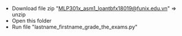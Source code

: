 - Download file zip "MLP301x_asm1_loantbfx18019@funix.edu.vn" => unzip 
- Open this folder
- Run file "lastname_firstname_grade_the_exams.py"